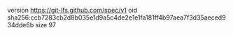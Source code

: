 version https://git-lfs.github.com/spec/v1
oid sha256:ccb7283cb2d8b035e1d9a5c4de2e1e1fa181ff4b97aea7f3d35aeced934dde6b
size 97
